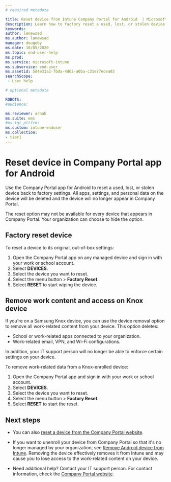 ```yaml
---
# required metadata

title: Reset device from Intune Company Portal for Android  | Microsoft Docs
description: Learn how to factory reset a used, lost, or stolen device in Company Portal for Android.  
keywords:
author: lenewsad
ms.author: lanewsad
manager: dougeby
ms.date: 10/05/2020
ms.topic: end-user-help
ms.prod:
ms.service: microsoft-intune
ms.subservice: end-user
ms.assetid: 5d4e31a2-7bda-4d62-a0ba-c31e77ecea03
searchScope:
 - User help

# optional metadata

ROBOTS:  
#audience:

ms.reviewer: arnab
ms.suite: ems
#ms.tgt_pltfrm:
ms.custom: intune-enduser
ms.collection:
- tier1
---
```



# Reset device in Company Portal app for Android   

Use the Company Portal app for Android to reset a used, lost, or stolen device back to factory settings. All apps, settings, and personal data on the device will be deleted and the device will no longer appear in Company Portal.  

The reset option may not be available for every device that appears in Company Portal. Your organization can choose to hide the option.  


## Factory reset device  
To reset a device to its original, out-of-box settings:   

1. Open the Company Portal app on any managed device and sign in with your work or school account.
2. Select **DEVICES**. 
3. Select the device you want to reset.
4. Select the menu button > **Factory Reset**.  
5. Select **RESET** to start wiping the device.   


## Remove work content and access on Knox device 
If you're on a Samsung Knox device, you can use the device removal option to remove all work-related content from your device. This option deletes:  

- School or work-related apps connected to your organization. 
- Work-related email, VPN, and Wi-Fi configurations.  

In addition, your IT support person will no longer be able to enforce certain settings on your device. 
 
To remove work-related data from a Knox-enrolled device: 

1. Open the Company Portal app and sign in with your work or school account.
2. Select **DEVICES**. 
3. Select the device you want to reset.
4. Select the menu button > **Factory Reset**.  
5. Select **RESET** to start the reset.  



## Next steps  

* You can also [reset a device from the Company Portal website](reset-device-company-portal-website.md).  

* If you want to unenroll your device from Company Portal so that it's no longer managed by your organization, see [Remove Android device from Intune](unenroll-your-device-from-intune-android.md). Removing the device effectively removes it from Intune and may cause you to lose access to the work-related content on your device. 

* Need additional help? Contact your IT support person. For contact information, check the [Company Portal website](https://go.microsoft.com/fwlink/?linkid=2010980).  
